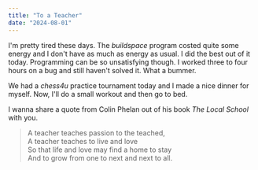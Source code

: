 ```yaml
---
title: "To a Teacher"
date: "2024-08-01"
---
```


I'm pretty tired these days. The _buildspace_ program costed quite some energy and I don't have as much as energy as usual. I did the best out of it today. Programming can be so unsatisfying though. I worked three to four hours on a bug and still haven't solved it. What a bummer.

We had a _chess4u_ practice tournament today and I made a nice dinner for myself. Now, I'll do a small workout and then go to bed.

I wanna share a quote from Colin Phelan out of his book _The Local School_ with you.

> A teacher teaches passion to the teached,  
> A teacher teaches to live and love  
> So that life and love may find a home to stay  
> And to grow from one to next and next to all.

